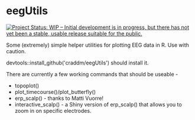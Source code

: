 # eegUtils
<a href="http://www.repostatus.org/#wip"><img src="http://www.repostatus.org/badges/latest/wip.svg" alt="Project Status: WIP – Initial development is in progress, but there has not yet been a stable, usable release suitable for the public." /></a>

Some (extremely) simple helper utilities for plotting EEG data in R. Use with caution.

devtools::install_github('craddm/eegUtils') should install it.

There are currently a few working commands that should be useable - 

* topoplot()
* plot_timecourse()/plot_butterfly() 
* erp_scalp() - thanks to Matti Vuorre!
* interactive_scalp() - a Shiny version of erp_scalp() that allows you to zoom in on specific electrodes.
